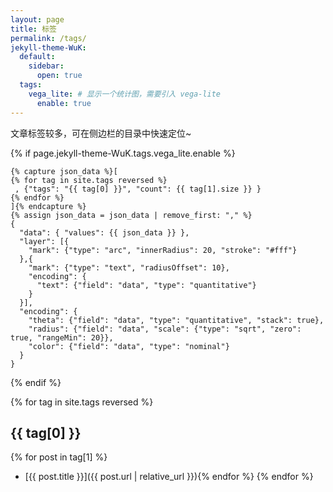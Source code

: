 ```yaml
---
layout: page
title: 标签
permalink: /tags/
jekyll-theme-WuK:
  default:
    sidebar:
      open: true
  tags:
    vega_lite: # 显示一个统计图，需要引入 vega-lite
      enable: true
---
```


文章标签较多，可在侧边栏的目录中快速定位~

{% if page.jekyll-theme-WuK.tags.vega_lite.enable %}

```vega-lite
{% capture json_data %}[
{% for tag in site.tags reversed %}
 , {"tags": "{{ tag[0] }}", "count": {{ tag[1].size }} }
{% endfor %}
]{% endcapture %}
{% assign json_data = json_data | remove_first: "," %}
{
  "data": { "values": {{ json_data }} },
  "layer": [{
    "mark": {"type": "arc", "innerRadius": 20, "stroke": "#fff"}
  },{
    "mark": {"type": "text", "radiusOffset": 10},
    "encoding": {
      "text": {"field": "data", "type": "quantitative"}
    }
  }],
  "encoding": {
    "theta": {"field": "data", "type": "quantitative", "stack": true},
    "radius": {"field": "data", "scale": {"type": "sqrt", "zero": true, "rangeMin": 20}},
    "color": {"field": "data", "type": "nominal"}
  }
}
```

{% endif %}

{% for tag in site.tags reversed %}
## {{ tag[0] }}

{% for post in tag[1] %}
- [{{ post.title }}]({{ post.url | relative_url }}){% endfor %}
{% endfor %}
